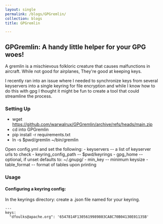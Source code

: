 ```yaml
---
layout: single
permalink: /blogs/GPGremlin/
collection: blogs
title: GPGremlin

---
```


## GPGremlin: A handy little helper for your GPG woes!

A gremlin is a mischievous folkloric creature that causes malfunctions in aircraft. While not good for airplanes, They're good at keeping keys.

I recently ran into an issue where I needed to synchronize keys from several keyservers into a single keyring for file encryption and while I 
know how to do this with gpg I thought it might be fun to create a tool that could streamline the process.

### Setting Up

  * wget https://github.com/warwalrux/GPGremlin/archive/refs/heads/main.zip
  * cd into GPGremlin
  * pip install -r requirements.txt
  * ln -s $pwd/gremlin ~/bin/gremlin

Open config.yml and set the following:
    - keyservers            -- a list of keyserver urls to check
    - keyring_config_path   -- $pwd/keyrings
    - gpg_home              -- optional, if unset defaults to: ~/.gnupg/
    - min_key               -- minimum keysize
    - table_format          -- format of tables upon printing

### Usage

#### Configuring a keyring config:

In the keyrings directory: create a .json file named for your keyring. 

```
---
keys:
  "dfoulks@apache.org": '6547814F1305619989803CA8C70B04130E01135B'
```

